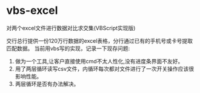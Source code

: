 # vbs-excel
对两个excel文件进行数据对比求交集(VBScript实现版)

交行总行提供一份120万行数据的excel表格，分行通过已有的手机号或卡号提取匹配数据。
当前用vbs写的实现，记录一下现存问题:
  1. 做为一个工具,让客户直接使用cmd不太人性化,没有进度条界面不友好。
  2. 用了两层循环读写csv文件，内循环每次都对文件进行了一次开关操作应该很影响性能。
  3. 两层循环是否有办法解决。
